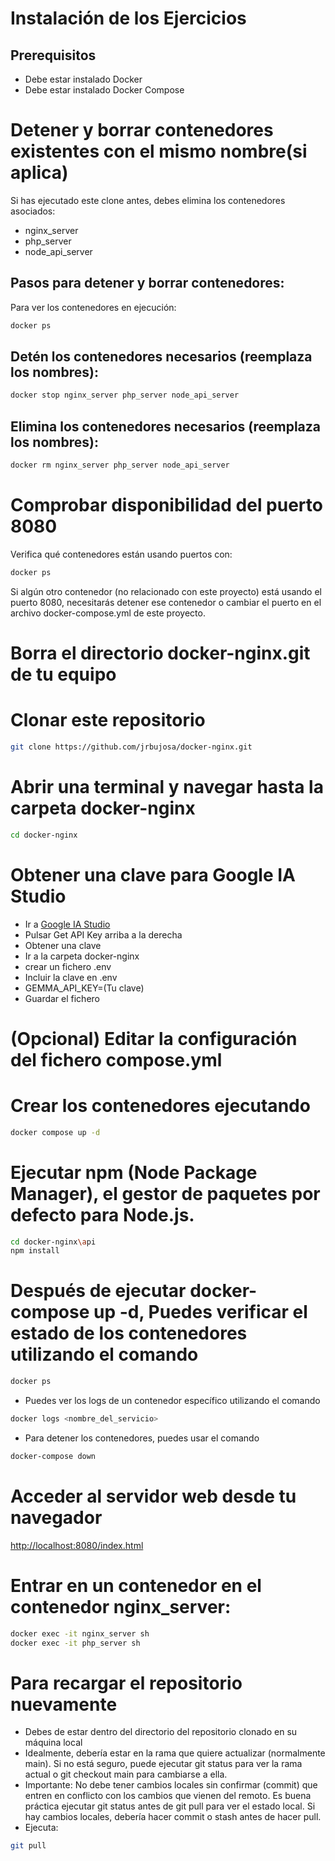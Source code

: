 # Instalación de los Ejercicios
## Prerequisitos

- Debe estar instalado Docker
- Debe estar instalado Docker Compose

# Detener y borrar contenedores existentes con el mismo nombre(si aplica)

Si has ejecutado este clone antes, debes elimina los contenedores asociados:

* nginx_server
* php_server
* node_api_server

## Pasos para detener y borrar contenedores:

Para ver los contenedores en ejecución:
```bash 
docker ps
```

## Detén los contenedores necesarios (reemplaza los nombres):
```bash 
docker stop nginx_server php_server node_api_server
```

## Elimina los contenedores necesarios (reemplaza los nombres):
```bash 
docker rm nginx_server php_server node_api_server
```

# Comprobar disponibilidad del puerto 8080

Verifica qué contenedores están usando puertos con:

```bash 
docker ps
```

Si algún otro contenedor (no relacionado con este proyecto) está usando el puerto 8080, necesitarás detener ese contenedor o cambiar el puerto en el archivo docker-compose.yml de este proyecto.

# Borra el directorio docker-nginx.git de tu equipo

# Clonar este repositorio
```bash 
git clone https://github.com/jrbujosa/docker-nginx.git
```

# Abrir una terminal y navegar hasta la carpeta docker-nginx
```bash 
cd docker-nginx
```
# Obtener una clave para Google IA Studio


- Ir a [Google IA Studio](https://aistudio.google.com/prompts/new_chat)
- Pulsar Get API Key arriba a la derecha
- Obtener una clave
- Ir a la carpeta docker-nginx
- crear un fichero .env
- Incluir la clave en .env
- GEMMA_API_KEY=(Tu clave)
- Guardar el fichero

# (Opcional) Editar la configuración del fichero compose.yml

# Crear los contenedores ejecutando
```bash 
docker compose up -d

```

# Ejecutar npm (Node Package Manager), el gestor de paquetes por defecto para Node.js.
```bash 
cd docker-nginx\api
npm install
```


# Después de ejecutar docker-compose up -d, Puedes verificar el estado de los contenedores utilizando el comando
```bash 
docker ps
```

- Puedes ver los logs de un contenedor específico utilizando el comando
```bash 
docker logs <nombre_del_servicio>
```

- Para detener los contenedores, puedes usar el comando
```bash 
docker-compose down
```
# Acceder al servidor web desde tu navegador

[http://localhost:8080/index.html](http://localhost:8080/index.html)

# Entrar en un contenedor en el contenedor nginx_server:
```bash 
docker exec -it nginx_server sh
docker exec -it php_server sh
```

# Para recargar el repositorio nuevamente

* Debes de estar dentro del directorio del repositorio clonado en su máquina local
* Idealmente, debería estar en la rama que quiere actualizar (normalmente main). Si no está seguro, puede ejecutar git status para ver la rama actual o git checkout main para cambiarse a ella.
* Importante: No debe tener cambios locales sin confirmar (commit) que entren en conflicto con los cambios que vienen del remoto. Es buena práctica ejecutar git status antes de git pull para ver el estado local. Si hay cambios locales, debería hacer commit o stash antes de hacer pull.
* Ejecuta:  
```bash 
git pull
```